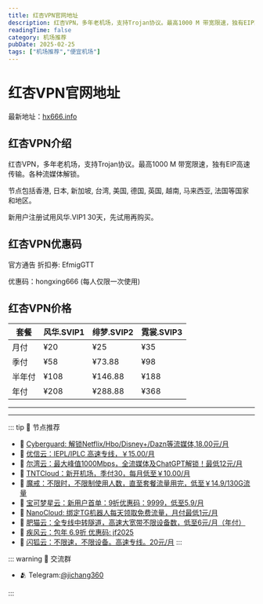 ```yaml
---
title: 红杏VPN官网地址
description: 红杏VPN，多年老机场，支持Trojan协议。最高1000 M 带宽限速，独有EIP高速传输。各种流媒体解锁。
readingTime: false
category: 机场推荐
pubDate: 2025-02-25
tags: ["机场推荐","便宜机场"]
---
```


# 红杏VPN官网地址

最新地址：[hx666.info](https://a.suola.link/youxinyun)

## 红杏VPN介绍

红杏VPN，多年老机场，支持Trojan协议。最高1000 M 带宽限速，独有EIP高速传输。各种流媒体解锁。

节点包括香港, 日本, 新加坡, 台湾, 美国, 德国, 英国, 越南, 马来西亚, 法国等国家和地区。

新用户注册试用风华.VIP1 30天，先试用再购买。 

## 红杏VPN优惠码

官方通告 折扣券: EfmigGTT

优惠码：hongxing666 (每人仅限一次使用)

## 红杏VPN价格

|套餐|风华.SVIP1|绯梦.SVIP2|霓裳.SVIP3|
|----|----|----|----|
|月付|¥20|¥25|¥35|
|季付|¥58|¥73.88|¥98|
|半年付|¥108|¥146.88|¥188|
|年付|¥208|¥288.88|¥368|

---------
---------

::: tip 🎉 节点推荐
- 🚀 [Cyberguard: 解锁Netflix/Hbo/Disney+/Dazn等流媒体,18.00元/月](https://www.cyberguard.best/#/register?code=XsreC0T5)<br>
- 🚀 [优信云：IEPL/IPLC 高速专线，￥15.00/月](https://www.优信云.com/#/register?code=JRtE5uIV)<br>
- 🚀 [尔湾云：最大峰值1000Mbps，全流媒体及ChatGPT解锁！最低12元/月](https://erwan6.net/auth/register?code=BoObCd)<br>
- 🚀 [TNTCloud：新开机场，季付30，每月低至￥10.00/月](https://haibing822.tntvipaff.cc/#/register?code=GtjJVgml)<br>
- 🚀 [魔戒：不限时，不限制使用人数，直至套餐流量用完，低至￥14.9/130G流量](https://mojie.app/#/register?code=sSdtPtLo)<br>
- 🚀 [宝可梦星云：新用户首单：9折优惠码：9999，低至5.9/月 ](https://love.521pokemon.com/register?code=56ERkkxp)<br>
- 🚀 [NanoCloud: 绑定TG机器人每天领取免费流量，月付最低1元/月](https://edu.uodoo.bid/auth/register?code=JMiOQDHf)<br>
- 🚀 [肥猫云：全专线中转隧道，高速大宽带不限设备数，低至6元/月（年付）](https://fchb1188.fcvipaff.cc/register?aff=X1vZd2wf)<br>
- 🚀 [疾风云：包年 6.9折 优惠码: jf2025](https://homes.tr25.cn?code=ReCm)<br>
- 🚀 [闪狐云：不限速，不限设备。高速专线。20元/月](https://inv02.ffaff.cc/register?aff=WQApz2pv)
:::

::: warning  💬 交流群

- 🫂 Telegram:[@jichang360](https://t.me/jichang360)

:::

